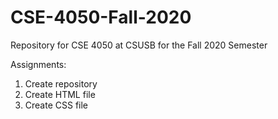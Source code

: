 # CSE-4050-Fall-2020
Repository for CSE 4050 at CSUSB for the Fall 2020 Semester

Assignments: 
1. Create repository
2. Create HTML file
3. Create CSS file
